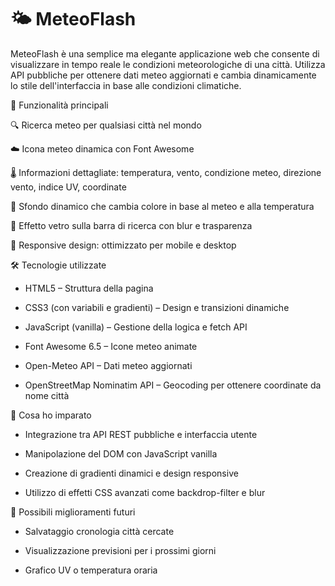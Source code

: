 # 🌤️ MeteoFlash
MeteoFlash è una semplice ma elegante applicazione web che consente di visualizzare in tempo reale le condizioni meteorologiche di una città. Utilizza API pubbliche per ottenere dati meteo aggiornati e cambia dinamicamente lo stile dell'interfaccia in base alle condizioni climatiche.

🚀 Funzionalità principali

🔍 Ricerca meteo per qualsiasi città nel mondo

☁️ Icona meteo dinamica con Font Awesome

🌡️ Informazioni dettagliate: temperatura, vento, condizione meteo, direzione vento, indice UV, coordinate

🎨 Sfondo dinamico che cambia colore in base al meteo e alla temperatura

🧊 Effetto vetro sulla barra di ricerca con blur e trasparenza

📱 Responsive design: ottimizzato per mobile e desktop

🛠️ Tecnologie utilizzate

- HTML5 – Struttura della pagina

- CSS3 (con variabili e gradienti) – Design e transizioni dinamiche

- JavaScript (vanilla) – Gestione della logica e fetch API

- Font Awesome 6.5 – Icone meteo animate

- Open-Meteo API – Dati meteo aggiornati

- OpenStreetMap Nominatim API – Geocoding per ottenere coordinate da nome città

🧠 Cosa ho imparato

- Integrazione tra API REST pubbliche e interfaccia utente

- Manipolazione del DOM con JavaScript vanilla

- Creazione di gradienti dinamici e design responsive

- Utilizzo di effetti CSS avanzati come backdrop-filter e blur

📌 Possibili miglioramenti futuri

- Salvataggio cronologia città cercate

- Visualizzazione previsioni per i prossimi giorni

- Grafico UV o temperatura oraria
